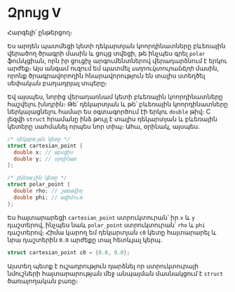 # Զրույց V

Հարգելի՛ ընթերցող։

Ես արդեն պատմեցի կետի դեկարտյան կոորդինատները բևեռային վերածող ծրագրի մասին և ցույց տվեցի, թե ինչպես գրել `polar` ֆունկցիան, որն իր ցուցիչ արգումենտներով վերադարձնում է երկու արժեք։ Այս անգամ ուզում եմ պատմել *ստրուկտուրաների* մասին, որոնք ծրագրավորողին հնարավորություն են տալիս ստեղծել սեփական բաղադրյալ տպերը։ 

Եվ այսպես, նորից վերադառնամ կետի բևեռային կոորդինատները հաշվելու խնդրին։ Թե՛ դեկարտյան և թե՛ բևեռային կոորդինատները ներկայացնելու համար ես օգտագործում էի երկու `double` թիվ։ C լեզվի `struct` հրամանը ինձ թույլ է տալիս դեկարտյան և բևեռային կետերը սահմանել որպես նոր տիպ։ Ահա, օրինակ, այսպես.

```c
/* դեկարտյան կետը */
struct cartesian_point {
  double x; // աբսցիս
  double y; // օրդինատ
};

/* բևեռային կետը */
struct polar_point {
  double rho; // շառավիղ
  double phi; // ազիմուտ
};
```

Ես հայտարարեցի `cartesian_point` ստրուկտուրան՝ իր `x` և `y` դաշտերով, ինչպես նաև `polar_point` ստրուկտուրան՝ `rho` և `phi` դաշտերով։ Հիմա կարող եմ դեկարտյան `c0` կետը հայտարարել և նրա դաշտերին `0.0` արժեքը տալ հետևյալ կերպ.

```c
struct cartesian_point c0 = {0.0, 0.0};
```

Այստեղ պետք է ուշադրություն դարձնել որ ստրուկտուրայի նմուշների հայտարարության մեջ անպայման մասնակցում է `struct` ծառայողական բառը։



